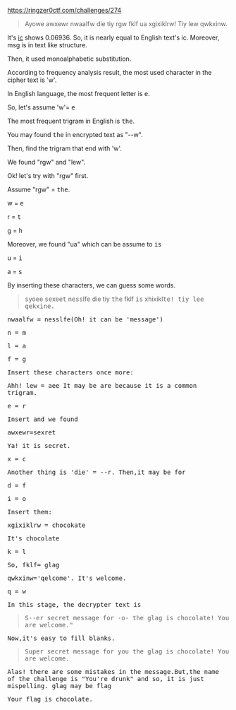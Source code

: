 https://ringzer0ctf.com/challenges/274

>Ayowe awxewr nwaalfw die tiy rgw fklf ua xgixiklrw! Tiy lew qwkxinw. 

It's [ic](https://www.dcode.fr/index-coincidence) shows 0.06936. So, it is nearly equal to English text's ic. Moreover, msg is in text like structure.

Then, it used monoalphabetic substitution.

According to frequency analysis result, the most used character in the cipher text is 'w'.

In English language, the most frequent letter is <tt>e</tt>.

So, let's assume 'w'= <tt>e</tt>

The most frequent trigram in English is <tt>the</tt>.

You may found <tt>the</tt> in encrypted text as "--w".

Then, find the trigram that end with 'w'.

We found "rgw" and "lew".

Ok! let's try with "rgw" first.

Assume "rgw" = <tt>the</tt>.

w = <tt>e</tt>

r = <tt>t</tt>

g = <tt>h</tt>

Moreover, we found "ua" which can be assume to <tt>is</tt>

u = <tt>i</tt>

a = <tt>s</tt>

By inserting these characters, we can guess some words.

><tt>s</tt>yo<tt>e</tt>e <tt>s</tt><tt>e</tt>xe<tt>e</tt><tt>t</tt> n<tt>e</tt><tt>s</tt><tt>s</tt>lf<tt>e</tt> die tiy <tt>the</tt> fklf <tt>is</tt> x<tt>h</tt>ixikl<tt>t<tt>e</tt>! tiy le<tt>e</tt> q<tt>e</tt>kxin<tt>e</tt>.
 
nwaalfw = n<tt>e</tt><tt>s</tt><tt>s</tt>lf<tt>e</tt>(Oh! it can be 'message')

n = <tt>m</tt>

l = <tt>a</tt>

f = <tt>g</tt>

Insert these characters once more:

Ahh! lew = <tt>a</tt>e<tt>e</tt>
It may be <tt>are</tt> because it is a common trigram.

e = <tt>r</tt>

Insert and we found

awxewr=<tt>s</tt><tt>e</tt>x<tt>r</tt><tt>e</tt><tt>t</tt>

Ya! it is <tt>secret</tt>.

x = <tt>c</tt>

Another thing is 'die' = <tt>--r</tt>. Then,it may be <tt>for</tt>

d = <tt>f</tt>

i = <tt>o</tt>

Insert them:

xgixiklrw = <tt>c</tt><tt>h</tt><tt>o</tt><tt>c</tt><tt>o</tt>k<tt>a</tt><tt>t</tt><tt>e</tt>

It's <tt>chocolate</tt>

k = <tt>l</tt>

So, fklf= <tt>glag</tt>

qwkxinw='q<tt>e</tt><tt>l</tt><tt>c</tt><tt>o</tt><tt>m</tt><tt>e</tt>'. It's <tt>welcome</tt>.

q = <tt>w</tt>

In this stage, the decrypter text is

>S--er secret message for -o- the glag is chocolate! You are welcome."

Now,it's easy to fill blanks.

>Super secret message for you the glag is chocolate! You are welcome.

Alas! there are some mistakes in the message.But,the name of the challenge is "You're drunk" and so, it is just mispelling. <tt>glag</tt> may be <tt>flag</tt>

Your flag is <tt>chocolate</tt>.








 
